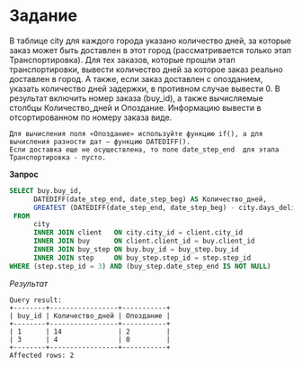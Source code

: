 # Задание

В таблице city для каждого города указано количество дней, за которые заказ может быть доставлен в этот город (рассматривается только этап Транспортировка). Для тех заказов, которые прошли этап транспортировки, вывести количество дней за которое заказ реально доставлен в город. А также, если заказ доставлен с опозданием, указать количество дней задержки, в противном случае вывести 0. В результат включить номер заказа (buy_id), а также вычисляемые столбцы Количество_дней и Опоздание. Информацию вывести в отсортированном по номеру заказа виде.


    Для вычисления поля «Опоздание» используйте функцию if(), а для вычисления разности дат – функцию DATEDIFF().
    Если доставка еще не осуществлена, то поле date_step_end  для этапа Транспортировка - пусто.


 **Запрос**

 ```SQL
SELECT buy.buy_id,
       DATEDIFF(date_step_end, date_step_beg) AS Количество_дней,
       GREATEST (DATEDIFF(date_step_end, date_step_beg) - city.days_delivery, 0) AS Опоздание
  FROM 
       city
       INNER JOIN client   ON city.city_id = client.city_id
       INNER JOIN buy      ON client.client_id = buy.client_id
       INNER JOIN buy_step ON buy.buy_id = buy_step.buy_id
       INNER JOIN step     ON buy_step.step_id = step.step_id
 WHERE (step.step_id = 3) AND (buy_step.date_step_end IS NOT NULL)

 ```

 *Результат*

 ```
 Query result:
+--------+-----------------+-----------+
| buy_id | Количество_дней | Опоздание |
+--------+-----------------+-----------+
| 1      | 14              | 2         |
| 3      | 4               | 0         |
+--------+-----------------+-----------+
Affected rows: 2
 ```